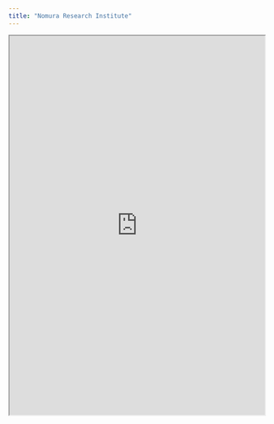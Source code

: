 ```yaml
---
title: "Nomura Research Institute"
---
```



<iframe height="750" width="100%" src="https://ewelton.github.io/ktest/wiki.html#Nomura%20Research%20Institute"></iframe>
